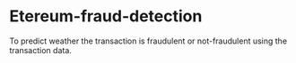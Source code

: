 # Etereum-fraud-detection
To predict weather the transaction is fraudulent or not-fraudulent using the transaction data.
